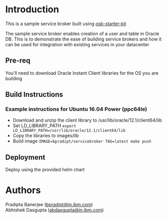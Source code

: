 # Introduction
This is a sample service broker built using [osb-starter-kit](https://github.com/pmorie/osb-starter-pack)

The sample service broker enables creation of a user and table in Oracle DB. This is to demonstrate the ease
of building service brokers and how it can be used for integration with existing services in your datacenter

## Pre-req
You'll need to download Oracle Instant Client libraries for the OS you are building 

## Build Instructions
### Example instructions for Ubuntu 16.04 Power (ppc64le)
- Download and unzip the client library to /usr/lib/oracle/12.1/client64/lib
- Set LD_LIBRARY_PATH `export LD_LIBRARY_PATH=/usr/lib/oracle/12.1/client64/lib`
- Copy the libraries to images/lib
- Build image `IMAGE=bpradipt/servicebroker TAG=latest make push`

## Deployment
Deploy using the provided helm chart


# Authors
Pradipta Banerjee (bpradipt@in.ibm.com) <br>
Abhishek Dasgupta (abdasgupta@in.ibm.com)

